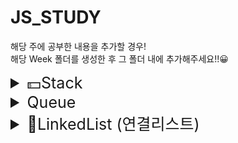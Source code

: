 # JS_STUDY

해당 주에 공부한 내용을 추가할 경우!  
해당 Week 폴더를 생성한 후 그 폴더 내에 추가해주세요!!😀

<details>
<summary style="font-size: 25px">💵Stack</summary>

# :star:정의

한 쪽 끝에서만 자료를 넣거나 뺄 수 있는 선형 구조 형식의 자료구조

# :star:특징

<img width="100%" src="https://blog.kakaocdn.net/dn/b1j1EP/btrAcWiIeeQ/PAUT9taBoi7hkhJh4O5160/img.png" />

### 1.후입선출("LIFO"): 가장 최근에 들어온 것이 마지막에 나감

### 2. 데이터의 삽입,삭제가 스택의 상단에서 행함

[출처] https://roi-data.com/entry/%EC%9E%90%EB%A3%8C%EA%B5%AC%EC%A1%B0-4-%EC%8A%A4%ED%83%9DStack%EC%9D%B4%EB%9E%80-%EC%97%B0%EC%82%B0-%EA%B5%AC%ED%98%84%EB%B0%A9%EB%B2%95

# :star:추상 자료형

스택의 핵심 연산

```
push(x):새로운 요소를 스택에 삽입
pop():스택에서 맨 위에 있는 요소를 삭제하고 반환
peek():스택의 마지막 요소를 삭제 하지 않고 반환
is_empty():스택이 비어있는지 확인
size():스택에 들어 있는 요소의 개수 반환
```

# :star:구현

```js
class Stack {
    constructor() {
        this._arr = [];
    }
    push(item) {
        this._arr.push(item);
    }
    pop() {
        return this._arr.pop();
    }
    peek() {
        return this._arr[this._arr.length - 1];
    }
    is_empty() {
        return this.size() === 0;
    }
    size() {
        return this._arr.length;
    }
}

const stack = new Stack();
stack.push(1);
stack.push(2);
stack.is_empty(); // 2
stack.is_empty(); // false
stack.peek(); // 2
stack.push(3);
stack.pop(); // 3
```

</details>

<details>
<summary style="font-size: 25px">Queue</summary>

</details>

<details>
<summary style="font-size: 25px">🌻LinkedList (연결리스트)</summary>

# 연결리스트

각 노드가 데이터와 포인터를 가지고 한 줄로 연결되어 있는 자료 구조를 말한다.

## :star:연결리스트 종류

### - [단방향 연결리스트](#1-단방향-연결리스트)

### - [양방향 연결리스트](#2-양방향-연결리스트)

## :star:연결리스트와 배열의 차이점

### - [연결리스트와 배열의 차이점](#3-연결리스트와-배열의-차이점)

## :star:연결리스트 코드 구현

### - [연결리스트 코드](#4-연결리스트-코드-구현)

---

## 1. 단방향 연결리스트

한 방향으로만 이동할 수 있는 리스트를 말한다.

-   단방향 연결리스트 형태
    <img width="100%" src="https://user-images.githubusercontent.com/81006438/222418142-e7587a06-46d7-4fe7-9383-cc8df25fdd2b.png" />

    한 노드에 데이터와 포인터가 있는데 이 포인터는 다음 값의 주소이다.

-   단방향 연결리스트에서 데이터 추가
    <img width="100%" src="https://user-images.githubusercontent.com/81006438/222418144-0768eb7e-948b-4b46-b2ec-803c78daf8cb.png" />

    새로 추가하려는 위치에서 왼쪽에 있는 노드가 가리키는 주소값을 바꾼다.
    새로 추가하는 노드에서도 가리키는 주소값을 다음 노드로 설정한다.

-   단방향 연결리스트에서 데이터 삭제
    <img width="100%" src="https://user-images.githubusercontent.com/81006438/222418130-9dec3f67-9603-4aae-8df7-861ca31f1229.png" />

    삭제하려는 노드와의 양 옆 연결을 제거한다.
    이전 노드가 가리키는 주소가 삭제할 노드를 가리키게 하지 않고 그 다음 노드를 가리키도록 바꿔준다.

## 2. 양방향 연결리스트

양 방향으로 이동할 수 있는 리스트를 말한다.

-   양방향 연결리스트 형태

    ```
    한 노드에 데이터와 포인터 2개가 있다.
    포인터 한 개는 다음 값의 주소를 가지고 있고 다른 포인터 한 개는 이전 값의 주소를 가지고 있다.
    ```

-   양방향 연결리스트에서 데이터 추가
    ```
    단방향 연결리스트에서의 데이터 추가 방법과 동일하다.
    다만 이전 값을 가리키는 주소가 한 개 더 있기 때문에 이 주소도 추가하려는 데이터를 거치도록 바꿔준다.
    ```
-   양방향 연결리스트에서 데이터 삭제
    ```
    단방향 연결리스트에서의 데이터 삭제 방법과 동일하다.
    다만 이전 값을 가리키는 주소가 한 개 더 있기 때문에 이 주소도 추가하려는 데이터를 거치도록 바꿔준다.
    ```

## 3. 연결리스트와 배열의 차이점

> :+1: `데이터 찾는 속도`: 배열 > 연결리스트

````

연결리스트에서 데이터를 찾기 위해서는 연결 순서대로 돌아다녀야하기 때문에 배열보다 찾는 속도가 느리다.

```

> :+1: `데이터 삽입/삭제 속도`: 연결리스트 > 배열
```

연결리스트에서는 노드를 하나 새로 생성하고 추가할 자리의 양 옆 노드의 주소만 바꿔주면 되기 때문에 빠르다.
배열에서는 데이터를 중간에 삽입/삭제할 때 배열 전체가 이동하기 때문에 느리다.

````

## 4. 연결리스트 코드 구현

출처: https://overcome-the-limits.tistory.com/16

```js
class Node {
    constructor(element) {
        this.element = element;
        this.next = null;
    }
}

class LinkedList {
    constructor() {
        this.head = new Node("head");
    }

    append(newElement) {
        let newNode = new Node(newElement); //새로운 노드 생성
        let current = this.head; // 시작 노드
        while (current.next != null) {
            // 맨 끝 노드 찾기
            current = current.next;
        }
        current.next = newNode;
    }

    insert(newElement, item) {
        let newNode = new Node(newElement); //새로운 노드 생성
        let current = this.find(item); // 삽입할 위치의 노드 찾기
        newNode.next = current.next; // 찾은 노드가 가리키는 노드를 새로은 노드가 가리키기
        current.next = newNode; // 찾은 노드는 이제부터 새로운 노드를 가리키도록 하기
    }

    remove(item) {
        let preNode = this.findPrevious(item); // 삭제할 노드를 가리키는 노드 찾기
        preNode.next = preNode.next.next; // 삭제할 노드 다음 노드를 가리키도록 하기
    }

    find(item) {
        let currNode = this.head;
        while (currNode.element !== item) {
            currNode = currNode.next;
        }
        return currNode;
    }

    findPrevious(item) {
        let currNode = this.head;
        while (currNode.next != null && currNode.next.element !== item) {
            currNode = currNode.next;
        }
        return currNode;
    }

    toString() {
        let array = [];
        let currNode = this.head;
        while (currNode.next !== null) {
            array.push(currNode.next.element);
            currNode = currNode.next;
        }
        return array;
    }
}

let linkedList = new LinkedList();
linkedList.insert("A", "head");
linkedList.insert("B", "A");
linkedList.insert("C", "B");
linkedList.remove("B");
linkedList.append("D");
linkedList.append("E");

console.log(linkedList.toString());
```

</details>
